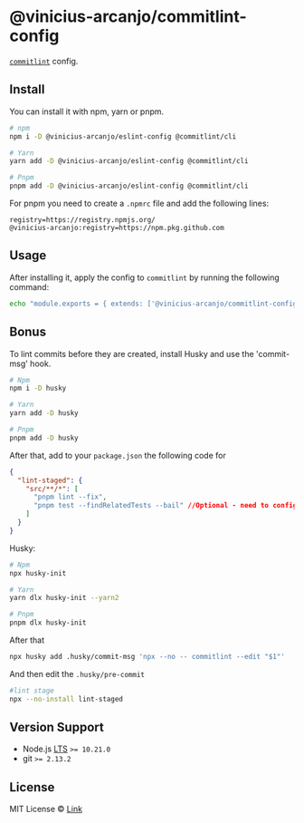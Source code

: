 # @vinicius-arcanjo/commitlint-config



[`commitlint`](https://github.com/conventional-changelog/commitlint) config.

## Install

You can install it with npm, yarn or pnpm.

```sh
# npm
npm i -D @vinicius-arcanjo/eslint-config @commitlint/cli

# Yarn
yarn add -D @vinicius-arcanjo/eslint-config @commitlint/cli

# Pnpm
pnpm add -D @vinicius-arcanjo/eslint-config @commitlint/cli
```

For pnpm you need to create a `.npmrc` file and add the following lines:

```
registry=https://registry.npmjs.org/
@vinicius-arcanjo:registry=https://npm.pkg.github.com
```

## Usage

After installing it, apply the config to `commitlint` by running the following command:

```sh
echo "module.exports = { extends: ['@vinicius-arcanjo/commitlint-config'] };" > .commitlintrc.js
```

## Bonus

To lint commits before they are created, install Husky and use the 'commit-msg' hook.

```sh
# Npm
npm i -D husky

# Yarn
yarn add -D husky

# Pnpm
pnpm add -D husky
```

After that, add to your `package.json` the following code for

```json
{
  "lint-staged": {
    "src/**/*": [
      "pnpm lint --fix",
      "pnpm test --findRelatedTests --bail" //Optional - need to configure test
    ]
  }
}
```

Husky:

```sh
# Npm
npx husky-init

# Yarn
yarn dlx husky-init --yarn2

# Pnpm
pnpm dlx husky-init
```

After that

```sh
npx husky add .husky/commit-msg 'npx --no -- commitlint --edit "$1"'
```

And then edit the `.husky/pre-commit`

```sh
#lint stage
npx --no-install lint-staged
```


## Version Support

- Node.js [LTS](https://github.com/nodejs/LTS#lts-schedule) `>= 10.21.0`
- git `>= 2.13.2`

## License

MIT License © [Link](https://github.com/vinicius-arcanjo/commitlint-config/blob/main/LICENSE.md)
